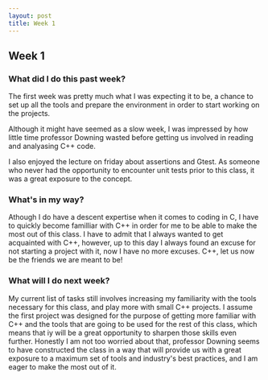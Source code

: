 ```yaml
---
layout: post
title: Week 1
---
```


## Week 1

### What did I do this past week?
The first week was pretty much what I was expecting it to be, a chance to set up all the tools and prepare the environment in order to start working on the projects.  

Although it might have seemed as a slow week, I was impressed by how little time professor Downing wasted before getting us involved in reading and analyasing C++ code. 

I also enjoyed the lecture on friday about assertions and Gtest. As someone who never had the opportunity to encounter unit tests prior to this class, it was a great exposure to the concept.

### What's in my way?

Athough I do have a descent expertise when it comes to coding in C, I have to quickly become familliar with C++ in order for me to be able to make the most out of this class. I have to admit that I always wanted to get acquainted with C++, however, up to this day I always found an excuse for not starting a project with it, now I have no more excuses. C++, let us now be the friends we are meant to be! 

### What will I do next week? 

My current list of tasks still involves increasing my familiarity with the tools necessary for this class, and play more with small C++ projects. I assume the first project was designed for the purpose of getting more familiar with C++ and the tools that are going to be used for the rest of this class, which means that iy will be a great opportunity to sharpen those skills even further. Honestly I am not too worried about that, professor Downing seems to have constructed the class in a way that will provide us with a great exposure to a maximum set of tools and industry's best practices, and I am eager to make the most out of it.